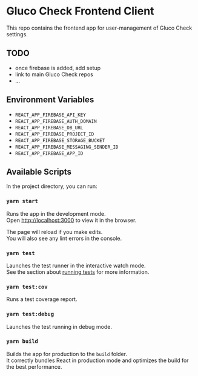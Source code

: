 # Gluco Check Frontend Client

This repo contains the frontend app for user-management of Gluco Check settings.

## TODO

- once firebase is added, add setup
- link to main Gluco Check repos
- ...

## Environment Variables

- `REACT_APP_FIREBASE_API_KEY`
- `REACT_APP_FIREBASE_AUTH_DOMAIN`
- `REACT_APP_FIREBASE_DB_URL`
- `REACT_APP_FIREBASE_PROJECT_ID`
- `REACT_APP_FIREBASE_STORAGE_BUCKET`
- `REACT_APP_FIREBASE_MESSAGING_SENDER_ID`
- `REACT_APP_FIREBASE_APP_ID`

## Available Scripts

In the project directory, you can run:

### `yarn start`

Runs the app in the development mode.<br />
Open [http://localhost:3000](http://localhost:3000) to view it in the browser.

The page will reload if you make edits.<br />
You will also see any lint errors in the console.

### `yarn test`

Launches the test runner in the interactive watch mode.<br />
See the section about [running tests](https://facebook.github.io/create-react-app/docs/running-tests) for more information.

### `yarn test:cov`

Runs a test coverage report.

### `yarn test:debug`

Launches the test running in debug mode.

### `yarn build`

Builds the app for production to the `build` folder.<br />
It correctly bundles React in production mode and optimizes the build for the best performance.
